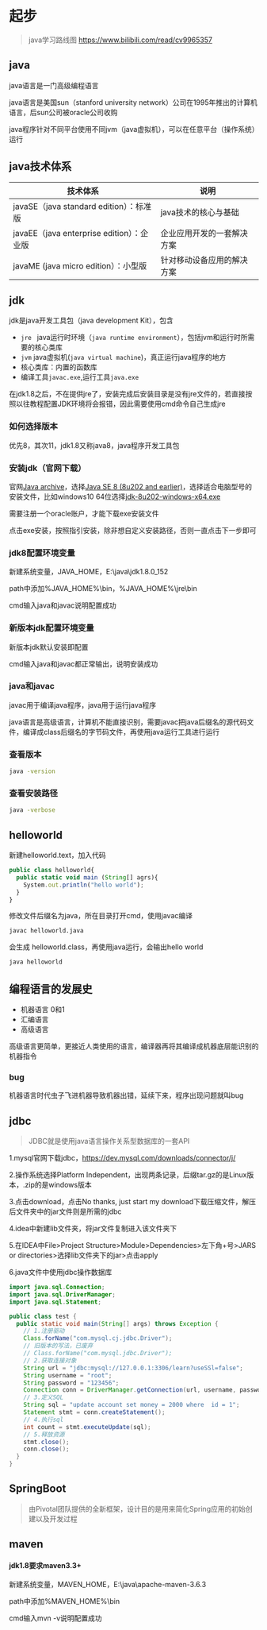 # 起步

> java学习路线图 https://www.bilibili.com/read/cv9965357

## java

java语言是一门高级编程语言

java语言是美国sun（stanford university network）公司在1995年推出的计算机语言，后sun公司被oracle公司收购

java程序针对不同平台使用不同jvm（java虚拟机），可以在任意平台（操作系统）运行

## java技术体系

| 技术体系                                  | 说明                       |
| ----------------------------------------- | -------------------------- |
| javaSE（java standard edition）：标准版   | java技术的核心与基础       |
| javaEE（java enterprise edition）：企业版 | 企业应用开发的一套解决方案 |
| javaME (java micro edition）：小型版      | 针对移动设备应用的解决方案 |

## jdk

jdk是java开发工具包（java development Kit），包含

- `jre ` java运行时环境（`java runtime environment`），包括jvm和运行时所需要的核心类库
- `jvm` java虚拟机(`java virtual machine`)，真正运行java程序的地方
- 核心类库：内置的函数库
- 编译工具`javac.exe`,运行工具`java.exe`

在jdk1.8之后，不在提供jre了，安装完成后安装目录是没有jre文件的，若直接按照以往教程配置JDK环境将会报错，因此需要使用cmd命令自己生成jre

### 如何选择版本

优先8，其次11，jdk1.8又称java8，java程序开发工具包

### 安装jdk（官网下载）

官网[Java archive](https://www.oracle.com/java/technologies/downloads/archive/)，选择[Java SE 8 (8u202 and earlier)](https://www.oracle.com/java/technologies/javase/javase8-archive-downloads.html)，选择适合电脑型号的安装文件，比如windows10 64位选择[jdk-8u202-windows-x64.exe](https://www.oracle.com/java/technologies/javase/javase8-archive-downloads.html#license-lightbox)

需要注册一个oracle账户，才能下载exe安装文件

点击exe安装，按照指引安装，除非想自定义安装路径，否则一直点击下一步即可

### jdk8配置环境变量

新建系统变量，JAVA_HOME，E:\java\jdk1.8.0_152

path中添加%JAVA_HOME%\bin，%JAVA_HOME%\jre\bin

cmd输入java和javac说明配置成功

### 新版本jdk配置环境变量

新版本jdk默认安装即配置

cmd输入java和javac都正常输出，说明安装成功

### java和javac

javac用于编译java程序，java用于运行java程序

java语言是高级语言，计算机不能直接识别，需要javac把java后缀名的源代码文件，编译成class后缀名的字节码文件，再使用java运行工具进行运行

### 查看版本

```sh
java -version
```

### 查看安装路径

```sh
java -verbose
```

## helloworld

新建helloworld.text，加入代码

```js
public class helloworld{
  public static void main (String[] agrs){
    System.out.println("hello world");
  }
}
```

修改文件后缀名为java，所在目录打开cmd，使用javac编译

```sh
javac helloworld.java
```

会生成 helloworld.class，再使用java运行，会输出hello world

```sh
java helloworld
```

## 编程语言的发展史

- 机器语言 0和1
- 汇编语言
- 高级语言

高级语言更简单，更接近人类使用的语言，编译器再将其编译成机器底层能识别的机器指令

### bug

机器语言时代虫子飞进机器导致机器出错，延续下来，程序出现问题就叫bug

## jdbc

> JDBC就是使用java语言操作关系型数据库的一套API

1.mysql官网下载jdbc，https://dev.mysql.com/downloads/connector/j/

2.操作系统选择Platform Independent，出现两条记录，后缀tar.gz的是Linux版本，.zip的是windows版本

3.点击download，点击No thanks, just start my download下载压缩文件，解压后文件夹中的jar文件则是所需的jdbc

4.idea中新建lib文件夹，将jar文件复制进入该文件夹下

5.在IDEA中File>Project Structure>Module>Dependencies>左下角+号>JARS or directories>选择lib文件夹下的jar>点击apply

6.java文件中使用jdbc操作数据库

```java
import java.sql.Connection;
import java.sql.DriverManager;
import java.sql.Statement;

public class test {
  public static void main(String[] args) throws Exception {
    // 1.注册驱动
    Class.forName("com.mysql.cj.jdbc.Driver");
    // 旧版本的写法，已废弃
    // Class.forName("com.mysql.jdbc.Driver");
    // 2.获取连接对象
    String url = "jdbc:mysql://127.0.0.1:3306/learn?useSSl=false";
    String username = "root";
    String password = "123456";
    Connection conn = DriverManager.getConnection(url, username, password);
    // 3.定义SQL
    String sql = "update account set money = 2000 where  id = 1";
    Statement stmt = conn.createStatement();
    // 4.执行sql
    int count = stmt.executeUpdate(sql);
    // 5.释放资源
    stmt.close();
    conn.close();
  }
}

```

## SpringBoot

> 由Pivotal团队提供的全新框架，设计目的是用来简化Spring应用的初始创建以及开发过程

## maven

#### jdk1.8要求maven3.3+

新建系统变量，MAVEN_HOME，E:\java\apache-maven-3.6.3

path中添加%MAVEN_HOME%\bin

cmd输入mvn -v说明配置成功

